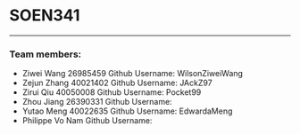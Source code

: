 # SOEN341

---

### Team members:
- Ziwei Wang 26985459 Github Username: WilsonZiweiWang
- Zejun Zhang 40021402 Github Username: JAckZ97
- Zirui Qiu 40050008 Github Username: Pocket99
- Zhou Jiang 26390331 Github Username:
- Yutao Meng 40022635 Github Username: EdwardaMeng 
- Philippe Vo Nam Github Username:

